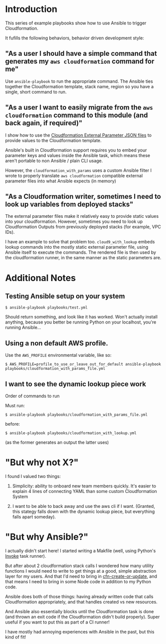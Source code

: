 # Introduction

This series of example playbooks show how to use Ansible to trigger Cloudformation.

It fufills the following behaviors, behavior driven development style:

## "As a user I should have a simple command that generates my `aws cloudformation` command for me"

Use `ansible-playbook` to run the appropriate command. The Ansible ties together the Cloudformation template, stack name, region so you have a single, short command to run.

## "As a user I want to easily migrate from the `aws cloudformation` command to this module (and back again, if required)"

I show how to use the [Cloudformation External Parameter JSON files](https://github.com/aws/aws-cli/issues/2275) to provide values to the Cloudformation template.

Ansible's built in Cloudformation support requires you to embed your parameter keys and values inside the Ansible task, which means these aren't portable to non Ansible / plain CLI usage.

However, the `cloudformation_with_params` uses a custom Ansible filter I wrote to properly translate `aws cloudformation` compatible external parameter files into what Ansible expects (in memory)

## "As a Cloudformation writer, sometimes I need to look up variables from deployed stacks"

The external parameter files make it relatively easy to provide static values into your cloudformation. However, sometimes you need to look up Cloudformation Outputs from previously deployed stacks (for example, VPC IDs).

I have an example to solve that problem too. `cloud9_with_lookup` embeds lookup commands into the mostly static external parameter file, using Ansible itself to execute the commands. The rendered file is then used by the cloudformation runner, in the same manner as the static parameters are.

# Additional Notes

## Testing Ansible setup on your system

    $ ansible-playbook playbooks/test.yml

Should return something, and look like it has worked. Won't actually install anything, because you better be running Python on your localhost, you're running Ansible...

## Using a non default AWS profile.

Use the `AWS_PROFILE` environmental variable, like so:

    $ AWS_PROFILE=profile_to_use_or_leave_out_for_default ansible-playbook playbooks/cloudformation_with_params_file.yml

## I want to see the dynamic lookup piece work

Order of commands to run

Must run:

    $ ansible-playbook playbooks/cloudformation_with_params_file.yml    

before:

    $ ansible-playbook playbooks/cloudformation_with_lookup.yml

(as the former generates an output the latter uses)

# "But why not X?"

I found I valued two things:

  1. Simplicity: ability to onboard new team members quickly. It's easier to explain 4 lines of connecting YAML than some custom Cloudformation System

  2. I want to be able to back away and use the aws cli if I want. (Granted, this stategy falls down with the dynamic lookup piece, but everything falls apart someday).

# "But why Ansible?"

I actually didn't start here! I started writing a Makfile (well, using Python's [Invoke](http://www.pyinvoke.org/) task runner).

But after about 2 cloudformation stack calls I wondered how many utility functions I would need to write to get things at a good, simple abstraction layer for my users. And that I'd need to bring in [cfn-create-or-update](https://cloudonaut.io/painlessly-create-or-update-cloudformation-stack-idempotent/), and that means I need to bring in some Node code in addition to my Python code.

Ansible does both of those things: having already written code that calls Cloudformation appropriately, and that handles created vs new resources.

And Ansible also essentially blocks until the Cloudformation task is done (and thrown an exit code if the Cloudformation didn't build properly). Super useful if you want to put this as part of a CI runner!

I have mostly had annoying experiences with Ansible in the past, but this kind of fit!
